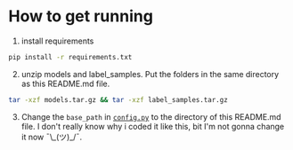 # How to get running
1. install requirements 
```bash
pip install -r requirements.txt
```
2. unzip models and label_samples. Put the folders in the same directory as this README.md file.
```bash
tar -xzf models.tar.gz && tar -xzf label_samples.tar.gz
```
3. Change the `base_path` in [`config.py`](config.py) to the directory of this README.md file. 
I don't really know why i coded it like this, bit I'm not gonna change it now ¯\\\_(ツ)\_/¯.
